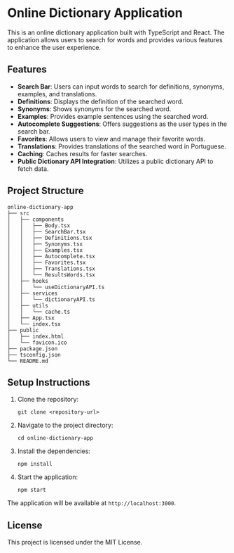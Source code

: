 # Online Dictionary Application

This is an online dictionary application built with TypeScript and React. The application allows users to search for words and provides various features to enhance the user experience.

## Features

- **Search Bar**: Users can input words to search for definitions, synonyms, examples, and translations.
- **Definitions**: Displays the definition of the searched word.
- **Synonyms**: Shows synonyms for the searched word.
- **Examples**: Provides example sentences using the searched word.
- **Autocomplete Suggestions**: Offers suggestions as the user types in the search bar.
- **Favorites**: Allows users to view and manage their favorite words.
- **Translations**: Provides translations of the searched word in Portuguese.
- **Caching**: Caches results for faster searches.
- **Public Dictionary API Integration**: Utilizes a public dictionary API to fetch data.

## Project Structure

```
online-dictionary-app
├── src
│   ├── components
│   │   ├── Body.tsx
│   │   ├── SearchBar.tsx
│   │   ├── Definitions.tsx
│   │   ├── Synonyms.tsx
│   │   ├── Examples.tsx
│   │   ├── Autocomplete.tsx
│   │   ├── Favorites.tsx
│   │   ├── Translations.tsx
│   │   └── ResultsWords.tsx
│   ├── hooks
│   │   └── useDictionaryAPI.ts
│   ├── services
│   │   └── dictionaryAPI.ts
│   ├── utils
│   │   └── cache.ts
│   ├── App.tsx
│   └── index.tsx
├── public
│   ├── index.html
│   └── favicon.ico
├── package.json
├── tsconfig.json
└── README.md
```

## Setup Instructions

1. Clone the repository:
   ```
   git clone <repository-url>
   ```

2. Navigate to the project directory:
   ```
   cd online-dictionary-app
   ```

3. Install the dependencies:
   ```
   npm install
   ```

4. Start the application:
   ```
   npm start
   ```

The application will be available at `http://localhost:3000`.

## License

This project is licensed under the MIT License.